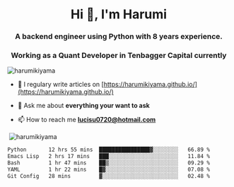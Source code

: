 <h1 align="center">Hi 👋, I'm Harumi</h1>
<h3 align="center">A backend engineer using <b>Python</b> with 8 years experience.</h3>
<h3 align="center">Working as a Quant Developer in <b>Tenbagger Capital</b> currently</h3>

<p align="left"> <img src="https://komarev.com/ghpvc/?username=harumikiyama" alt="harumikiyama" /> </p>


- 📝 I regulary write articles on [https://harumikiyama.github.io/](https://harumikiyama.github.io/)

- 💬 Ask me about **everything your want to ask**

- 📫 How to reach me **lucisu0720@hotmail.com**

<p>&nbsp;<img align="center" src="https://github-readme-stats.vercel.app/api?username=harumikiyama&show_icons=true" alt="harumikiyama" /></p>


<!--START_SECTION:waka-->

```txt
Python       12 hrs 55 mins  ████████████████▓░░░░░░░░   66.89 %
Emacs Lisp   2 hrs 17 mins   ███░░░░░░░░░░░░░░░░░░░░░░   11.84 %
Bash         1 hr 47 mins    ██▒░░░░░░░░░░░░░░░░░░░░░░   09.29 %
YAML         1 hr 22 mins    █▓░░░░░░░░░░░░░░░░░░░░░░░   07.08 %
Git Config   28 mins         ▓░░░░░░░░░░░░░░░░░░░░░░░░   02.48 %
```

<!--END_SECTION:waka-->
